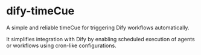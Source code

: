 # dify-timeCue
A simple and reliable timeCue for triggering Dify workflows automatically.

It simplifies integration with Dify by enabling scheduled execution of agents or workflows using cron-like configurations.

